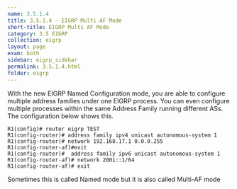 ```yaml
---
name: 3.5.1.4
title: 3.5.1.4 - EIGRP Multi AF Mode
short-title: EIGRP Multi AF Mode
category: 3.5 EIGRP
collection: eigrp
layout: page
exam: both
sidebar: eigrp_sidebar
permalink: 3.5.1.4.html
folder: eigrp
---
```

With the new EIGRP Named Configuration mode, you are able to configure multiple address families under one EIGRP process. You can even configure multiple processes within the same Address Family running different ASs. The configuration below shows this.
```
R1(config)# router eigrp TEST
R1(config-router)# address family ipv4 unicast autonomous-system 1
R1(config-router)# network 192.168.17.1 0.0.0.255
R1(config-router-af)#exit
R1(config-router)#  address family ipv6 unicast autonomous-system 1
R1(config-router-af)# network 2001::1/64
R1(config-router-af)# exit
```

Sometimes this is called Named mode but it is also called Multi-AF mode
